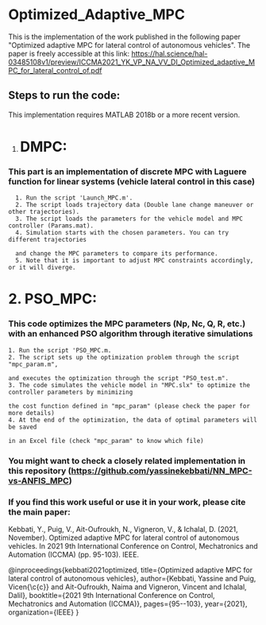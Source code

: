 # Optimized_Adaptive_MPC

This is the implementation of the work published in the following paper "Optimized adaptive MPC for lateral control of autonomous vehicles".
The paper is freely accessible at this link: https://hal.science/hal-03485108v1/preview/ICCMA2021_YK_VP_NA_VV_DI_Optimized_adaptive_MPC_for_lateral_control_of.pdf 

## Steps to run the code:

This implementation requires MATLAB 2018b or a more recent version.
1.  # DMPC: 
  ### This part is an implementation of discrete MPC with Laguere function for linear systems (vehicle lateral control in this case)
      1. Run the script 'Launch_MPC.m'.
      2. The script loads trajectory data (Double lane change maneuver or other trajectories).
      3. The script loads the parameters for the vehicle model and MPC controller (Params.mat).
      4. Simulation starts with the chosen parameters. You can try different trajectories 
      
      and change the MPC parameters to compare its performance.
      5. Note that it is important to adjust MPC constraints accordingly, or it will diverge.


  # 2.  PSO_MPC: 
  ### This code optimizes the MPC parameters (Np, Nc, Q, R, etc.) with an enhanced PSO algorithm through iterative simulations

    1. Run the script 'PSO_MPC.m.
    2. The script sets up the optimization problem through the script "mpc_param.m", 
    
    and executes the optimization through the script "PSO_test.m".
    3. The code simulates the vehicle model in "MPC.slx" to optimize the controller parameters by minimizing 
    
    the cost function defined in "mpc_param" (please check the paper for more details)
    4. At the end of the optimization, the data of optimal parameters will be saved 
    
    in an Excel file (check "mpc_param" to know which file) 

### You might want to check a closely related implementation in this repository (https://github.com/yassinekebbati/NN_MPC-vs-ANFIS_MPC)

### If you find this work useful or use it in your work, please cite the main paper:

Kebbati, Y., Puig, V., Ait-Oufroukh, N., Vigneron, V., & Ichalal, D. (2021, November). Optimized adaptive MPC for lateral control of autonomous vehicles. In 2021 9th International Conference on Control, Mechatronics and Automation (ICCMA) (pp. 95-103). IEEE.

@inproceedings{kebbati2021optimized,
  title={Optimized adaptive MPC for lateral control of autonomous vehicles},
  author={Kebbati, Yassine and Puig, Vicen{\c{c}} and Ait-Oufroukh, Naima and Vigneron, Vincent and Ichalal, Dalil},
  booktitle={2021 9th International Conference on Control, Mechatronics and Automation (ICCMA)},
  pages={95--103},
  year={2021},
  organization={IEEE}
}

